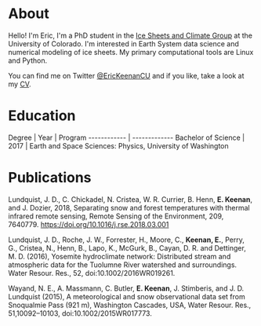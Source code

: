# About
Hello! I'm Eric, I'm a PhD student in the [Ice Sheets and Climate Group](https://www.colorado.edu/lab/icesheetclimate/) at the University of Colorado. I'm interested in Earth System data science and numerical modeling of ice sheets. My primary computational tools are Linux and Python. 

You can find me on Twitter [@EricKeenanCU](https://twitter.com/EricKeenanCU) and if you like, take a look at my [CV](https://drive.google.com/file/d/1ySf7i-YbFlgqOT8E7SNSnuSEPYJA-SFp/view).  

# Education
Degree | Year | Program
------------ | -------------
Bachelor of Science | 2017 | Earth and Space Sciences: Physics, University of Washington


# Publications
Lundquist, J. D., C. Chickadel, N. Cristea, W. R. Currier, B. Henn, **E. Keenan**, and J. Dozier, 2018, Separating snow and forest temperatures with thermal infrared remote sensing, Remote Sensing of the Environment, 209, 7640779. https://doi.org/10.1016/j.rse.2018.03.001

Lundquist, J. D., Roche, J. W., Forrester, H., Moore, C., **Keenan, E.**, Perry, G., Cristea, N., Henn, B., Lapo, K., McGurk, B., Cayan, D. R. and Dettinger, M. D. (2016), Yosemite hydroclimate network: Distributed stream and atmospheric data for the Tuolumne River watershed and surroundings. Water Resour. Res., 52, doi:10.1002/2016WR019261.

Wayand, N. E., A. Massmann, C. Butler, **E. Keenan**, J. Stimberis, and J. D. Lundquist (2015), A meteorological and snow observational data set from Snoqualmie Pass (921 m), Washington Cascades, USA, Water Resour. Res., 51,10092–10103, doi:10.1002/2015WR017773.

